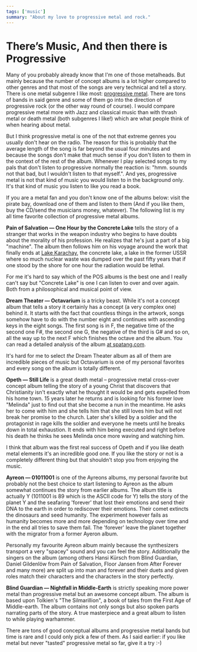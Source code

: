 ```yaml
---
tags: ['music']
summary: "About my love to progressive metal and rock."
---
```


# There’s Music, And then there is Progressive

Many of you probably already know that I'm one of those metalheads. But
mainly because the number of concept albums is a lot higher compared to
other genres and that most of the songs are very technical and tell a
story. There is one metal subgenre I like most: [progressive metal](http://en.wikipedia.org/wiki/Progressive_metal). There are tons of
bands in said genre and some of them go into the direction of
progressive rock (or the other way round of course). I would compare
progressive metal more with Jazz and classical music than with thrash
metal or death metal (both subgenres I like!) which are what people
think of when hearing about metal.

But I think progressive metal is one of the not that extreme genres you
usually don't hear on the radio. The reason for this is probably that
the average length of the song is far beyond the usual four minutes and
because the songs don't make that much sense if you don't listen to them
in the context of the rest of the album. Whenever I play selected songs
to my pals that don't listen to progressive normally the reaction is:
"hmm. sounds not that bad, but I wouldn't listen to that myself.". And
yes, progressive metal is not that kind of music you would listen to in
the background only. It's that kind of music you listen to like you read
a book.

If you are a metal fan and you don't know one of the albums below: visit
the pirate bay, download one of them and listen to them (And if you like
them, buy the CD/send the musicians money, whatever). The following list
is my all time favorite collection of progressive metal albums.

**Pain of Salvation — One Hour by the Concrete Lake** tells the story of
a stranger that works in the weapon industry who begins to have doubts
about the morality of his profession. He realizes that he's just a part
of a big "machine". The album then follows him on his voyage around the
work that finally ends at [Lake Karachay](http://en.wikipedia.org/wiki/Lake_Karachay), the concrete lake, a
lake in the former USSR where so much nuclear waste was dumped over the
past fifty years that if one stood by the shore for one hour the
radiation would be lethal.

For me it's hard to say which of the POS albums is the best one and I
really can't say but "Concrete Lake" is one I can listen to over and
over again. Both from a philosophical and musical point of view.

**Dream Theater — Octavarium** is a tricky beast. While it's not a
concept album that tells a story it certainly has a concept (a very
complex one) behind it. It starts with the fact that countless things in
the artwork, songs somehow have to do with the number eight and
continues with ascending keys in the eight songs. The first song is in
F, the negative time of the second one F#, the second one G, the
negative of the third is G# and so on, all the way up to the next F
which finishes the octave and the album. You can read a detailed
analysis of the album [at spatang.com](http://dt.spatang.com/octavarium.php).

It's hard for me to select *the* Dream Theater album as all of them are
incredible pieces of music but Octavarium is one of my personal
favorites and every song on the album is totally different.

**Opeth — Still Life** is a great death metal – progressive metal
cross-over concept album telling the story of a young Christ that
discovers that Christianity isn't exactly what he thought it would be
and gets expelled from his home town. 15 years later he returns and is
looking for his former love "Melinda" just to find out that she become a
nun in the meantime. He asks her to come with him and she tells him that
she still loves him but will not break her promise to the church. Later
she's killed by a soldier and the protagonist in rage kills the soldier
and everyone he meets until he breaks down in total exhaustion. It ends
with him being executed and right before his death he thinks he sees
Melinda once more waving and watching him.

I think that album was the first real success of Opeth and if you like
death metal elements it's an incredible good one. If you like the story
or not is a completely different thing but that shouldn't stop you from
enjoying the music.

**Ayreon — 01011001** is one of the Ayreons albums, my personal favorite
but probably not the best choice to start listening to Ayreon as the
album somewhat continues the story from earlier albums. The album title
is actually Y (1011001 is 89 which is the ASCII code for Y) tells the
story of the planet Y and the seafaring 'forever' that lost their
emotions and send their DNA to the earth in order to rediscover their
emotions. Their comet extincts the dinosaurs and seed humanity. The
experiment however fails as humanity becomes more and more depending on
technology over time and in the end all tries to save them fail. The
'forever' leave the planet together with the migrator from a former
Ayeron album.

Personally my favourite Ayreon album mainly because the synthesizers
transport a very "spacey" sound and you can feel the story. Additionally
the singers on the album (among others Hansi Kürsch from Blind Guardian,
Daniel Gildenlöw from Pain of Salvation, Floor Jansen from After Forever
and many more) are split up into man and forever and their duets and
given roles match their characters and the characters in the story
perfectly.

**Blind Guardian — Nightfall in Middle-Earth** is strictly speaking more
power metal than progressive metal but an awesome concept album. The
album is based upon Tolkien's "The Silmarillion", a book of tales from
the First Age of Middle-earth. The album contains not only songs but
also spoken parts narrating parts of the story. A true masterpiece and a
great album to listen to while playing warhammer.

There are tons of good conceptual albums and progressive metal bands but
time is rare and I could only pick a few of them. As I said earlier: if
you like metal but never "tasted" progressive metal so far, give it a
try :-)

